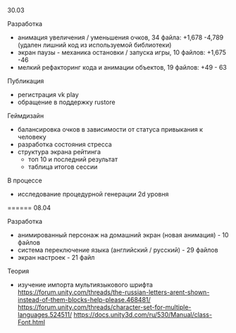 ﻿30.03

Разработка

- анимация увеличения / уменьшения очков, 34 файла: +1,678 -4,789 (удален лишний код из используемой библиотеки)
- экран паузы - механика остановки / запуска игры, 10 файлов: +1,675 -46
- мелкий рефакторинг кода и анимации объектов, 19 файлов: +49 - 63

Публикация

- регистрация vk play
- обращение в поддержку rustore

Геймдизайн

- балансировка очков в зависимости от статуса привыкания к человеку
- разработка состояния стресса
- структура экрана рейтинга
    - топ 10 и последний результат
    - таблица итогов сессии

В процессе

- исследование процедурной генерации 2d уровня

======
08.04

Разработка

- анимированный персонаж на домашний экран (новая анимация) - 10 файлов
- система переключение языка (английский / русский) - 29 файлов
- экран настроек - 21 файл

Теория

- изучение импорта мультиязыкового шрифта
https://forum.unity.com/threads/the-russian-letters-arent-shown-instead-of-them-blocks-help-please.468481/
https://forum.unity.com/threads/character-set-for-multiple-languages.524511/
https://docs.unity3d.com/ru/530/Manual/class-Font.html
